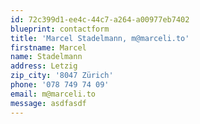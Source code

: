 ```yaml
---
id: 72c399d1-ee4c-44c7-a264-a00977eb7402
blueprint: contactform
title: 'Marcel Stadelmann, m@marceli.to'
firstname: Marcel
name: Stadelmann
address: Letzig
zip_city: '8047 Zürich'
phone: '078 749 74 09'
email: m@marceli.to
message: asdfasdf
---
```

